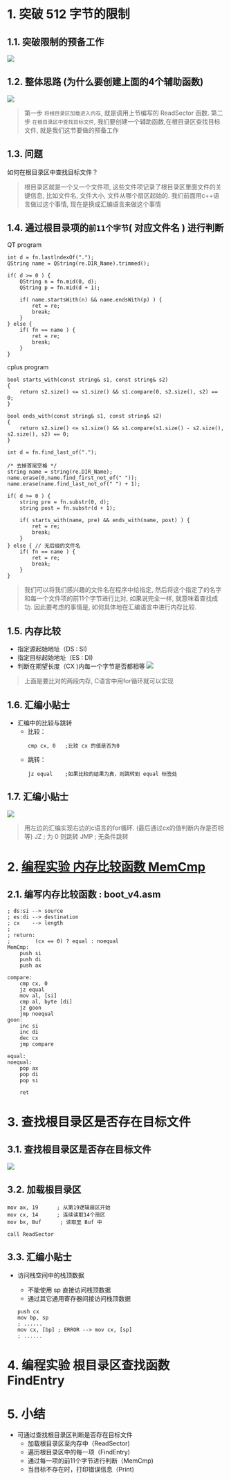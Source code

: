 # 1. 突破 512 字节的限制
## 1.1. 突破限制的预备工作
![](vx_images/007_1.png)

## 1.2. 整体思路 (为什么要创建上面的4个辅助函数)
![](vx_images/007_2.png)
> 第一步 `将根目录区加载进入内存`, 就是调用上节编写的 ReadSector 函数.
> 第二步 `在根目录区中查找目标文件`, 我们要创建一个辅助函数,在根目录区查找目标文件, 就是我们这节要做的预备工作

## 1.3. 问题
如何在根目录区中查找目标文件？
> 根目录区就是一个又一个文件项, 这些文件项记录了根目录区里面文件的关键信息, 比如文件名, 文件大小, 文件从哪个扇区起始的.
> 我们前面用c++语言做过这个事情, 现在是换成汇编语言来做这个事情

## 1.4. 通过根目录项的`前11个字节`( 对应文件名 ) 进行判断
QT program
```cplus
int d = fn.lastlndexOf(".");
QString name = QString(re.DIR_Name).trimmed();

if( d >= 0 ) {
    QString n = fn.mid(0, d);
    QString p = fn.mid(d + 1);

    if( name.startsWith(n) && name.endsWith(p) ) {
        ret = re;
        break;
    }
} else {
    if( fn == name ) {
        ret = re;
        break;
    }
}
```
cplus program
```cplus
bool starts_with(const string& s1, const string& s2)
{
    return s2.size() <= s1.size() && s1.compare(0, s2.size(), s2) == 0;
}

bool ends_with(const string& s1, const string& s2)
{
    return s2.size() <= s1.size() && s1.compare(s1.size() - s2.size(), s2.size(), s2) == 0;
}
```

```cplus
int d = fn.find_last_of(".");

/* 去掉首尾空格 */
string name = string(re.DIR_Name);
name.erase(0,name.find_first_not_of(" "));
name.erase(name.find_last_not_of(" ") + 1);

if( d >= 0 ) {
    string pre = fn.substr(0, d);
    string post = fn.substr(d + 1);

    if( starts_with(name, pre) && ends_with(name, post) ) {
        ret = re;
        break;
    }
} else { // 无后缀的文件名
    if( fn == name ) {
        ret = re;
        break;
    }
}
```
> 我们可以将我们感兴趣的文件名在程序中给指定, 然后将这个指定了的名字和每一个文件项的前11个字节进行比对, 如果说完全一样, 就意味着查找成功. 因此要考虑的事情是, 如何具体地在汇编语言中进行内存比较.

## 1.5. 内存比较
- 指定源起始地址（DS : SI)
- 指定目标起始地址（ES : DI)
- 判断在期望长度（CX )内每一个字节是否都相等
![](vx_images/007_3.png)
> 上面是要比对的两段内存, C语言中用for循环就可以实现

## 1.6. 汇编小贴士
- 汇编中的比较与跳转
    - 比较：
        ```x86asm
        cmp cx, 0   ;比较 cx 的值是否为0
        ```
    - 跳转：
        ```x86asm
        jz equal    ;如果比较的结果为真，则跳转到 equal 标签处
        ```

## 1.7. 汇编小贴士
![](vx_images/007_4.png)
> 用左边的汇编实现右边的c语言的for循环. (最后通过cx的值判断内存是否相等)
> JZ ; 为 0 则跳转
> JMP ; 无条件跳转

# 2. [<u>编程实验 内存比较函数 MemCmp</u>](code/007_突破512字节的限制_中)
## 2.1. 编写内存比较函数 : boot_v4.asm
```x86asm
; ds:si --> source
; es:di --> destination
; cx    --> length
;
; return:
;        (cx == 0) ? equal : noequal
MemCmp:
    push si
    push di
    push ax

compare:
    cmp cx, 0
    jz equal
    mov al, [si]
    cmp al, byte [di]
    jz goon
    jmp noequal
goon:
    inc si
    inc di
    dec cx
    jmp compare

equal:
noequal:
    pop ax
    pop di
    pop si

    ret
```

# 3. 查找根目录区是否存在目标文件
## 3.1. 查找根目录区是否存在目标文件
![](vx_images/007_5.png)

## 3.2. 加载根目录区
```x86asm
mov ax, 19      ; 从第19逻辑扇区开始
mov cx, 14      ; 连续读取14个扇区
mov bx, Buf      ; 读取至 Buf 中

call ReadSector
```

## 3.3. 汇编小贴士
- 访问栈空间中的栈顶数据
    - 不能使用 sp 直接访问桟顶数据
    - 通过其它通用寄存器间接访问栈顶数据

    ```x86asm
    push cx
    mov bp, sp
    ; ......
    mov cx, [bp] ; ERROR --> mov cx, [sp]
    ; ......
    ```

# 4. 编程实验 根目录区查找函数 FindEntry

# 5. 小结
- 可通过查找根目录区判断是否存在目标文件
    - 加载根目录区至内存中（ReadSector)
    - 遍历根目录区中的每一项（FindEntry)
    - 通过每一项的前11个字节进行判断（MemCmp)
    - 当目标不存在时，打印错误信息（Print)
